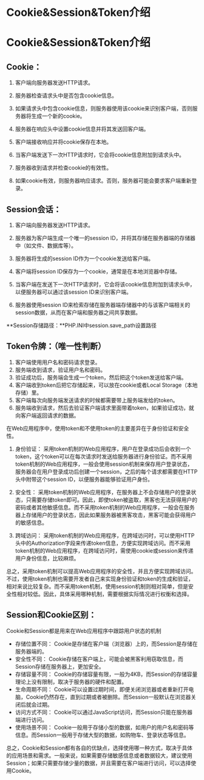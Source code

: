 # Cookie&Session&Token介绍


# Cookie&Session&Token介绍

## Cookie：

1. 客户端向服务器发送HTTP请求。

2. 服务器检查请求头中是否包含cookie信息。

3. 如果请求头中包含cookie信息，则服务器使用该cookie来识别客户端，否则服务器将生成一个新的cookie。

4. 服务器在响应头中设置cookie信息并将其发送回客户端。

5. 客户端接收响应并将cookie保存在本地。

6. 当客户端发送下一次HTTP请求时，它会将cookie信息附加到请求头中。

7. 服务器收到请求并检查cookie的有效性。

8. 如果cookie有效，则服务器响应请求。否则，服务器可能会要求客户端重新登录。



## Session会话：

1. 客户端向服务器发送HTTP请求。

2. 服务器为客户端生成一个唯一的session ID，并将其存储在服务器端的存储器中（如文件、数据库等）。

3. 服务器将生成的session ID作为一个cookie发送给客户端。

4. 客户端将session ID保存为一个cookie，通常是在本地浏览器中存储。

5. 当客户端在发送下一次HTTP请求时，它会将该cookie信息附加到请求头中，以便服务器可以通过该session ID来识别客户端。

6. 服务器使用session ID来检索存储在服务器端存储器中的与该客户端相关的session数据，从而在客户端和服务器之间共享数据。



**Session存储路径：**PHP.INI中session.save_path设置路径



## Token令牌：（唯一性判断）

1. 客户端使用用户名和密码请求登录。
2. 服务端收到请求，验证用户名和密码。
3. 验证成功后，服务端会生成一个token，然后把这个token发送给客户端。
4. 客户端收到token后把它存储起来，可以放在cookie或者Local Storage（本地存储）里。
5. 客户端每次向服务端发送请求的时候都需要带上服务端发给的token。
6. 服务端收到请求，然后去验证客户端请求里面带着token，如果验证成功，就向客户端返回请求的数据。



在Web应用程序中，使用token和不使用token的主要差异在于身份验证和安全性。

1. 身份验证：
   采用token机制的Web应用程序，用户在登录成功后会收到一个token，这个token可以在每次请求时发送给服务器进行身份验证。而不采用token机制的Web应用程序，一般会使用session机制来保存用户登录状态，服务器会在用户登录成功后创建一个session，之后的每个请求都需要在HTTP头中附带这个session ID，以便服务器能够验证用户身份。

2. 安全性：
   采用token机制的Web应用程序，在服务器上不会存储用户的登录状态，只需要存储token即可。因此，即使token被盗取，黑客也无法获得用户的密码或者其他敏感信息。而不采用token机制的Web应用程序，一般会在服务器上存储用户的登录状态，因此如果服务器被黑客攻击，黑客可能会获得用户的敏感信息。

3. 跨域访问：
   采用token机制的Web应用程序，在跨域访问时，可以使用HTTP头中的Authorization字段来传递token信息，方便实现跨域访问。而不采用token机制的Web应用程序，在跨域访问时，需使用cookie或session来传递用户身份信息，比较麻烦。



总之，采用token机制可以提高Web应用程序的安全性，并且方便实现跨域访问。不过，使用token机制也需要开发者自己来实现身份验证和token的生成和验证，相对来说比较复杂。而不采用token机制，使用session机制则相对简单，但是安全性相对较低。因此，具体采用哪种机制，需要根据实际情况进行权衡和选择。



## Session和Cookie区别：

Cookie和Session都是用来在Web应用程序中跟踪用户状态的机制

- 存储位置不同：
  Cookie是存储在客户端（浏览器）上的，而Session是存储在服务器端的。
- 安全性不同：
  Cookie存储在客户端上，可能会被黑客利用窃取信息，而Session存储在服务器上，更加安全。
- 存储容量不同：
  Cookie的存储容量有限，一般为4KB，而Session的存储容量理论上没有限制，取决于服务器的硬件和配置。
- 生命周期不同：
  Cookie可以设置过期时间，即便关闭浏览器或者重新打开电脑，Cookie仍然存在，直到过期或者被删除。而Session一般默认在浏览器关闭后就会过期。
- 访问方式不同：
  Cookie可以通过JavaScript访问，而Session只能在服务器端进行访问。
- 使用场景不同：
  Cookie一般用于存储小型的数据，如用户的用户名和密码等信息。而Session一般用于存储大型的数据，如购物车、登录状态等信息。



总之，Cookie和Session都有各自的优缺点，选择使用哪一种方式，取决于具体的应用场景和需求。一般来说，如果需要存储敏感信息或者数据较大，建议使用Session；如果只需要存储少量的数据，并且需要在客户端进行访问，可以选择使用Cookie。


